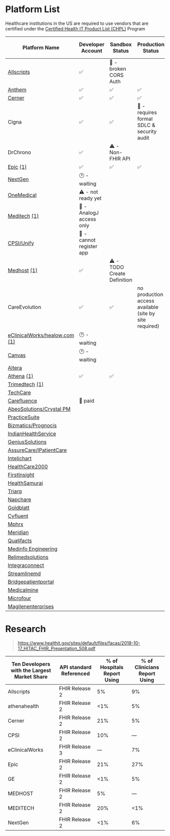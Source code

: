# Platform List

Healthcare institutions in the US are required to use vendors that are certified under the [Certified Health IT Product List (CHPL)](https://chpl.healthit.gov/#/search) Program 

| Platform Name                                                                                                                                                           | Developer Account                     | Sandbox Status                     | Production Status                                       | Network Locations Status | 
|-------------------------------------------------------------------------------------------------------------------------------------------------------------------------|---------------------------------------|------------------------------------|---------------------------------------------------------|--------------------------|
| [Allscripts](https://open.allscripts.com/fhirendpoints)                                                                                                                 | :white_check_mark:                    | :construction: - broken CORS Auth  |                                                         |                          |
| [Anthem](https://patient360.anthem.com/P360Member/fhir/endpoints)                                                                                                       | :white_check_mark:                    | :white_check_mark:                 | :white_check_mark:                                      |                          |
| [Cerner](https://github.com/cerner/ignite-endpoints/blob/main/millennium_patient_r4_endpoints.json)                                                                     | :white_check_mark:                    | :white_check_mark:                 | :white_check_mark:                                      |                          |
| Cigna                                                                                                                                                                   | :white_check_mark:                    | :white_check_mark:                 | :no_entry_sign: - requires formal SDLC & security audit |                          |
| DrChrono                                                                                                                                                                | :white_check_mark:                    | :warning: - Non-FHIR API           |                                                         |                          |
| [Epic](https://open.epic.com/MyApps/Endpoints) [(1)](https://www.mychart.com/LoginSignup)                                                                               | :white_check_mark:                    | :white_check_mark:                 | :white_check_mark:                                      |                          |
| [NextGen](https://www.nextgen.com/api/practice-search)                                                                                                                  | :clock1: - waiting                    |                                    |                                                         |                          |
| [OneMedical](https://apidocs.onemedical.io/fhir/overview/)                                                                                                              | :warning: - not ready yet             |                                    |                                                         |                          |
| [Meditech](https://fhir.meditech.com/explorer/endpoints) [(1)](https://home.meditech.com/en/d/restapiresources/pages/apidoc.htm)                                        | :construction: - AnalogJ access only  |                                    |                                                         |                          |
| [CPSI/Unify](https://unify-developer.chbase.com/?page=FHIRAPI)                                                                                                          | :no_entry_sign: - cannot register app |                                    |                                                         |                          |
| [Medhost](https://api.mhdi10xasayd.com/medhost-developer-composition/v1/fhir-base-urls.json) [(1)](https://yourcareinteract.medhost.com/documentation)                  | :white_check_mark:                    | :warning: - TODO Create Definition |                                                         |                          | 
| CareEvolution                                                                                                                                                           | :white_check_mark:                    | :white_check_mark:                 | no production access available (site by site required)  |                          | 
| [eClinicalWorks/healow.com](https://www.eclinicalworks.com/products-services/interoperability/provider-centric-apps/) [(1)](https://fhir.eclinicalworks.com/ecwopendev) | :clock1: - waiting                    |                                    |                                                         |                          |
| [Canvas](https://docs.canvasmedical.com/reference/service-base-urls)                                                                                                    | :clock1: - waiting                    |                                    |                                                         |                          |
| [Altera](https://open.allscripts.com/fhirendpoints)                                                                                                                     |                                       |                                    |                                                         |                          |
| [Athena](https://docs.athenahealth.com/api/base-fhir-urls) [(1)](https://mydata.athenahealth.com/home)                                                                  | :white_check_mark:                    | :white_check_mark:                 |                                                         |                          |
| [Trimedtech](https://www.trimedtech.com/Documentation/FHIRAPI/FHIRAPI.html) [(1)](https://www.trimedtech.com/Documentation/FHIRAPI/V8FHIRAPI.html)                      |                                       |                                    |                                                         |                          |
| [TechCare](https://devportal.techcareehr.com/Serviceurls)                                                                                                               |                                       |                                    |                                                         |                          |
| [Carefluence](https://carefluence.com/carefluence-fhir-endpoints/)                                                                                                      | :no_entry_sign: paid                  |                                    |                                                         |                          |
| [AbeoSolutions/Crystal PM](https://www.crystalpm.com/FHIRServiceURLs.csv)                                                                                               |                                       |                                    |                                                         |                          |
| [PracticeSuite](https://academy.practicesuite.com/fhir-server-links/)                                                                                                   |                                       |                                    |                                                         |                          |
| [Bizmatics/Prognocis](https://prognocis.com/fhir/index.html)                                                                                                            |                                       |                                    |                                                         |                          |
| [IndianHealthService](https://www.ihs.gov/cis/)                                                                                                                         |                                       |                                    |                                                         |                          |
| [GeniusSolutions](https://gsehrwebapi.geniussolutions.com/Help/html/ServiceUrl.html)                                                                                    |                                       |                                    |                                                         |                          |
| [AssureCare/IPatientCare](https://ipatientcare.com/onc-acb-certified-2015-edition/)                                                                                     |                                       |                                    |                                                         |                          |
| [Intelichart](https://fhirtest.intelichart.com/Help/BaseUrl)                                                                                                            |                                       |                                    |                                                         |                          |
| [HealthCare2000](https://www.provider.care/FHIR/MDVitaFHIRUrls.csv)                                                                                                     |                                       |                                    |                                                         |                          |
| [FirstInsight](https://www.first-insight.com/maximeyes_fhir_base_url_endpoints/)                                                                                        |                                       |                                    |                                                         |                          |
| [HealthSamurai](https://cmpl.aidbox.app/smart)                                                                                                                          |                                       |                                    |                                                         |                          |
| [Triarq](https://fhir.myqone.com/Endpoints)                                                                                                                             |                                       |                                    |                                                         |                          |
| [Napchare](https://devportal.techcareehr.com/Serviceurls)                                                                                                               |                                       |                                    |                                                         |                          |
| [Goldblatt](https://www.goldblattsystems.com/apis)                                                                                                                      |                                       |                                    |                                                         |                          |
| [Cyfluent](https://app.swaggerhub.com/apis-docs/Cyfluent/ProviderPortalApi/3.3#/FHIR/fhir)                                                                              |                                       |                                    |                                                         |                          |
| [Mphrx](https://www.mphrx.com/fhir-service-base-url-directory/)                                                                                                         |                                       |                                    |                                                         |                          |
| [Meridian](https://api-datamanager.carecloud.com:8081/fhirurl)                                                                                                          |                                       |                                    |                                                         |                          |
| [Qualifacts](https://qualifacts.com/api-documentation/)                                                                                                                 |                                       |                                    |                                                         |                          |
| [Medinfo Engineering](https://docs.webchartnow.com/resources/system-specifications/fhir-application-programming-interface-api/endpoints/)                               |                                       |                                    |                                                         |                          |
| [Relimedsolutions](https://help.relimedsolutions.com/fhir/fhir-service-urls.csv)                                                                                        |                                       |                                    |                                                         |                          |
| [Integraconnect](https://www.integraconnect.com/certifications/)                                                                                                        |                                       |                                    |                                                         |                          |
| [Streamlinemd](https://patientportal.streamlinemd.com/FHIRReg/Practice%20Service%20based%20URL%20List.csv)                                                              |                                       |                                    |                                                         |                          |
| [Bridgepatientportal](https://bridgepatientportal.docs.apiary.io/#/introduction/fhir-bridge-patient-portal/fhir-endpoints)                                              |                                       |                                    |                                                         |                          |
| [Medicalmine](https://www.charmhealth.com/resources/fhir/index.html#api-endpoints)                                                                                      |                                       |                                    |                                                         |                          |
| [Microfour](https://oauth.patientwebportal.com/Fhir/Documentation#serviceBaseUrls)                                                                                      |                                       |                                    |                                                         |                          |
| [Magilenenterprises](https://www.qsmartcare.com/api-documentation.html)                                                                                                 |                                       |                                    |                                                         |                          |

# Research

> https://www.healthit.gov/sites/default/files/facas/2018-10-17_HITAC_FHIR_Presentation_508.pdf

| Ten Developers with the Largest Market Share | API standard Referenced | % of Hospitals Report Using | % of Clinicians Report Using |
| --- |-------------------------| --- | --- |
| Allscripts | FHIR Release 2          | 5% | 9% |
| athenahealth | FHIR Release 2          | <1% | 5% |
| Cerner | FHIR Release 2          | 21% | 5% |
| CPSI | FHIR Release 2          | 10% | — |
| eClinicalWorks | FHIR Release 3          | — | 7% |
| Epic | FHIR Release 2 | 21% | 27% |
| GE | FHIR Release 2 | <1% | 5% |
| MEDHOST | FHIR Release 2 | 5% | — |
| MEDITECH | FHIR Release 2 | 20% | <1% |
| NextGen | FHIR Release 2 | <1% | 6% |

